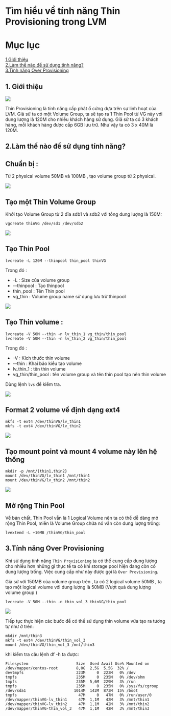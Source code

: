 # Tìm hiểu về tính năng Thin Provisioning trong LVM

# Mục lục 

[1.Giới thiệu](#1)  
[2.Làm thế nào để sử dụng tính năng?](#2)  
[3.Tính năng Over Provisioning](#3)

<a name="1"></a>

## 1. Giới thiệu 


![](../images/thin_thick/t3.jpeg)

Thin Provisioning là tính năng cấp phát ổ cứng dựa trên sự linh hoạt của LVM. Giả sử ta có một Volume Group, ta sẽ tạo ra 1 Thin Pool từ VG này với dung lượng là 120M cho nhiều khách hàng sử dụng. Giả sử ta có 3 khách hàng, mỗi khách hàng được cấp 6GB lưu trữ. Như vậy ta có 3 x 40M là 120M. 

<a name="2"></a>

## 2.Làm thế nào để sử dụng tính năng?
## Chuẩn bị :  
Từ 2 physical volume 50MB và 100MB , tạo volume group từ 2 physical.  

![](../images/thin_thick/t4.jpeg.png)


## Tạo một Thin Volume Group 

Khởi tạo Volume  Group từ 2 đĩa sdb1 và sdb2 với tổng dung lượng là 150M:
```
vgcreate thinVG /dev/sd1 /dev/sdb2 
```
![](../images/thin_thick/t5.png)

## Tạo Thin Pool
```
lvcreate -L 120M --thinpool thin_pool thinVG
 ```
Trong đó :

- -L : Size của volume group
- --thinpool : Tạo thinpool
- thin_pool : Tên Thin pool
- vg_thin : Volume group name sử dụng lưu trữ thinpool

![](../images/thin_thick/t6.png) 

## Tạo Thin volume :
```
lvcreate -V 50M --thin -n lv_thin_1 vg_thin/thin_pool  
lvcreate -V 50M --thin -n lv_thin_2 vg_thin/thin_pool
```

Trong đó :

- -V : Kích thước thin volume
- --thin : Khai bảo kiểu tạo volume
- lv_thin_1 : tên thin volume
- vg_thin/thin_pool : tên volume group và tên thin pool tạo nên thin volume 

Dùng lệnh `lvs` để kiểm tra.

![](../images/thin_thick/t7.png) 

## Format 2 volume về định dạng ext4

```
mkfs -t ext4 /dev/thinVG/lv_thin1
mkfs -t ext4 /dev/thinVG/lv_thin2
```

![](../images/thin_thick/t8.png)

## Tạo mount point và mount 4 volume này lên hệ thống

```
mkdir -p /mnt/{thin1,thin2}
mount /dev/thinVG/lv_thin1 /mnt/thin1
mount /dev/thinVG/lv_thin2 /mnt/thin2
```

![](../images/thin_thick/t9.png)

## Mở rộng Thin Pool
Về bản chất, Thin Pool vẫn là 1 Logical Volume nên ta có thể dễ dàng mở rộng Thin Pool, miễn là Volume Group chứa nó vẫn còn dung lượng trống:

```
lvextend -L +10MB /thinVG/thin_pool
```

<a name="3"></a>

## 3.Tính năng Over Provisioning

Khi sử dụng tính năng `Thin Provisioning` ta có thể cung cấp dung lượng cho nhiều hơn những gì thực tế ta có khi storage pool hiện đang còn có dung lượng trống. Việc cung cấp như này được gọi là `Over Provisioning`.  

Giả sử với 150MB của volume group trên , ta có 2 logical volume 50MB , ta tạo một logical volume với dung lượng là 50MB (Vượt quá dung lượng volume group )
```
lvcreate -V 50M --thin -n thin_vol_3 thinVG/thin_pool
```

![](../images/thin_thick/t13.png) 

Tiếp tục thực hiện các bước để có thể sử dụng thin volume vừa tạo ra tương tự như ở trên:

```
mkdir /mnt/thin3
mkfs -t ext4 /dev/thinVG/thin_vol_3
mount /dev/thinVG/thin_vol_3 /mnt/thin3
```
khi kiểm tra câu lệnh df -h ta được: 

```
Filesystem                     Size  Used Avail Use% Mounted on
/dev/mapper/centos-root        8,0G  2,5G  5,5G  32% /
devtmpfs                       223M     0  223M   0% /dev
tmpfs                          235M     0  235M   0% /dev/shm
tmpfs                          235M  5,6M  229M   3% /run
tmpfs                          235M     0  235M   0% /sys/fs/cgroup
/dev/sda1                     1014M  142M  873M  15% /boot
tmpfs                           47M     0   47M   0% /run/user/0
/dev/mapper/thinVG-lv_thin1     47M  1,1M   42M   3% /mnt/thin1
/dev/mapper/thinVG-lv_thin2     47M  1,1M   42M   3% /mnt/thin2
/dev/mapper/thinVG-thin_vol_3   47M  1,1M   42M   3% /mnt/thin3
```


